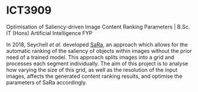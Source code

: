 # ICT3909
Optimisation of Saliency-driven Image Content Ranking Parameters | B.Sc. IT (Hons) Artificial Intelligence FYP

In 2018, Seychell <i>et al.</i> developed <a href="	https://www.um.edu.mt/library/oar/handle/123456789/90087" target="_blank">SaRa</a>, an approach which allows for the automatic
ranking of the saliency of objects within images without the prior need of a trained model.
This approach splits images into a grid and processes each segment individually. The aim
of this project is to analyse how varying the size of this grid, as well as the resolution of the
input images, affects the generated content ranking results, and optimise the parameters
of SaRa accordingly.
